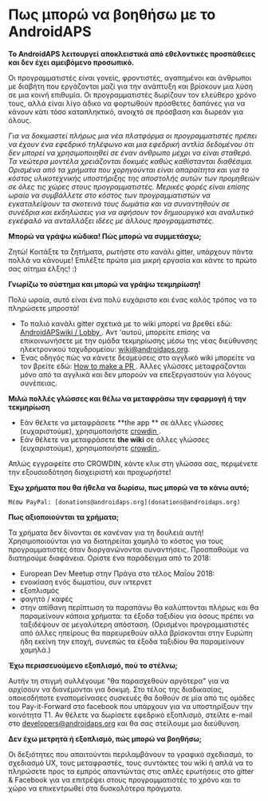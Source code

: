 # Πως μπορώ να βοηθήσω με το AndroidAPS

**Το AndroidAPS λειτουργεί αποκλειστικά από εθελοντικές προσπάθειες και δεν έχει αμειβόμενο προσωπικό.**

Οι προγραμματιστές είναι γονείς, φροντιστές, αγαπημένοι και άνθρωποι με διαβήτη που εργάζονται μαζί για την ανάπτυξη και βρίσκουν μια λύση σε μια κοινή επιθυμία. Οι προγραμματιστές δωρίζουν τον ελεύθερο χρόνο τους, αλλά είναι λίγο άδικο να φορτωθούν πρόσθετες δαπάνες για να κάνουν κάτι τόσο καταπληκτικό, ανοιχτό σε πρόσβαση και δωρεάν για όλους.

*Για να δοκιμαστεί πλήρως μια νέα πλατφόρμα οι προγραμματιστές πρέπει να έχουν ένα εφεδρικό τηλέφωνο και μια εφεδρική αντλία δεδομένου ότι δεν μπορεί να χρησιμοποιηθεί σε έναν άνθρωπο μέχρι να είναι σταθερό. Τα νεώτερα μοντέλα χρειάζονται δοκιμές καθώς καθίστανται διαθέσιμα. Ορισμένα από τα χρήματα που χορηγούνται είναι απαραίτητα και για το κόστος υλικοτεχνικής υποστήριξης της αποστολής αυτών των προμηθειών σε όλες τις χώρες στους προγραμματιστές. Μερικές φορές είναι επίσης ωραίο να συμβάλλετε στο κόστος των προγραμματιστών να εγκαταλείψουν τα σκοτεινά τους δωμάτια και να συναντηθούν σε συνέδρια και εκδηλώσεις για να αφήσουν τον δημιουργικό και αναλυτικό εγκέφαλό να ανταλλάξει ιδέες με άλλους προγραμματιστές.*

**Μπορώ να γράψω κώδικα! Πώς μπορώ να συμμετάσχω;**

Ζητώ! Κοιτάξτε τα ζητήματα, ρωτήστε στο κανάλι gitter, υπάρχουν πάντα πολλά να κάνουμε! Επιλέξτε πρώτα μια μικρή εργασία και κάντε το πρώτο σας αίτημα έλξης! :)

**Γνωρίζω το σύστημα και μπορώ να γράψω τεκμηρίωση!**

Πολύ ωραία, αυτό είναι ένα πολύ ευχάριστο και ένας καλός τρόπος να το πληρώσετε μπροστά!

* Το παλιό κανάλι gitter σχετικά με το wiki μπορεί να βρεθεί εδώ: [ AndroidAPSwiki / Lobby ](https://gitter.im/AndroidAPSwiki/Lobby). Αντ 'αυτού, μπορείτε επίσης να επικοινωνήσετε με την ομάδα τεκμηρίωσης μέσω της νέας διεύθυνσης ηλεκτρονικού ταχυδρομείου: wiki@androidaps.org.
* Ένας οδηγός πώς να κάνετε δεσμεύσεις στο αγγλικό wiki μπορείτε να τον βρείτε εδώ: [ How to make a PR ](../make-a-PR.md). Άλλες γλώσσες μεταφράζονται μόνο από τα αγγλικά και δεν μπορούν να επεξεργαστούν για λόγους συνέπειας.

**Μιλώ πολλές γλώσσες και θέλω να μεταφράσω την εφαρμογή ή την τεκμηρίωση**

* Εάν θέλετε να μεταφράσετε **the app ** σε άλλες γλώσσες (ευχαριστούμε), χρησιμοποιήστε [ crowdin ](https://translations.androidaps.org).
* Εάν θέλετε να μεταφράσετε **the wiki** σε άλλες γλώσσες (ευχαριστούμε), χρησιμοποιήστε [ crowdin ](https://wikitranslations.androidaps.org). 

Απλώς εγγραφείτε στο CROWDIN, κάντε κλικ στη γλώσσα σας, περιμένετε την εξουσιοδότηση διαχειριστή και προχωρήστε!

**Έχω χρήματα που θα ήθελα να δωρίσω, πως μπορώ να το κάνω αυτό;**

    Μέσω PayPal: [donations@androidaps.org](donations@androidaps.org)  
    

**Πως αξιοποιούνται τα χρήματα;**

Τα χρήματα δεν δίνονται σε κανέναν για τη δουλειά αυτή! Χρησιμοποιούνται για να διατηρείται χαμηλό το κόστος για τους προγραμματιστές όταν διοργανώνονται συναντήσεις. Προσπαθούμε να διατηρούμε διαφάνεια. Ορίστε ένα παράδειγμα από το 2018:

* European Dev Meetup στην Πράγα στο τέλος Μαΐου 2018:
* ενοικίαση ενός δωματίου, συν ιντερνετ
* εξοπλισμός
* φαγητό / καφές
* στην απίθανη περίπτωση τα παραπάνω θα καλύπτονται πλήρως και θα παραμείνουν κάποια χρήματα: τα έξοδα ταξιδίου για όσους πρέπει να ταξιδέψουν σε μεγαλύτερη απόσταση. (Ορισμένοι προγραμματιστές από άλλες ηπείρους θα παρευρεθούν αλλά βρίσκονται στην Ευρώπη ήδη εκείνη την εποχή, συνεπώς τα έξοδα ταξιδίου θα παραμείνουν χαμηλά.)

**Έχω περισσευούμενο εξοπλισμό, πού το στέλνω;**

Αυτήν τη στιγμή συλλέγουμε "θα παρασχεθούν αργότερα" για να αρχίσουν να διανέμονται για δοκιμή. Στο τέλος της διαδικασίας, οποιεσδήποτε εναπομείνασες συσκευές θα δοθούν σε μία από τις ομάδες του Pay-it-Forward στο facebook που υπάρχουν για να υποστηρίξουν την κοινότητα T1. Αν θέλετε να δωρίσετε εφεδρικό εξοπλισμό, στείλτε e-mail στο developers@androidaps.org και θα σας στείλουμε μια διεύθυνση.

**Δεν έχω μετρητά ή εξοπλισμό, πώς μπορώ να βοηθήσω;**

Οι δεξιότητες που απαιτούνται περιλαμβάνουν το γραφικό σχεδιασμό, το σχεδιασμό UX, τους μεταφραστές, τους συντάκτες του wiki ή απλά να το πληρώσετε προς τα εμπρός απαντώντας στις απλές ερωτήσεις στο gitter & Facebook για να επιτρέψει στους προγραμματιστές το χρόνο και το χώρο να επικεντρωθεί στα δυσκολότερα πράγματα.